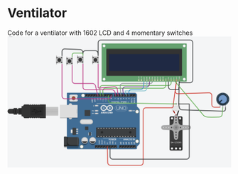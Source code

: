 # Ventilator
Code for a ventilator with 1602 LCD and 4 momentary switches
![Schematics](https://github.com/Pius171/Ventilator/blob/main/Screenshot%202021-05-24%20at%2021.59.03.png)
